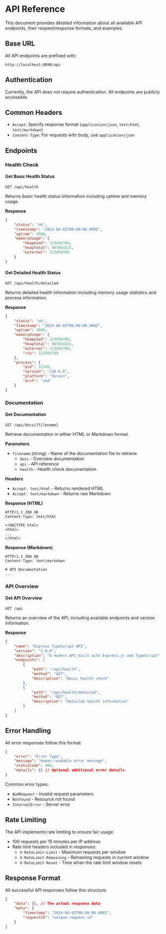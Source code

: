 # API Reference

This document provides detailed information about all available API endpoints, their request/response formats, and examples.

## Base URL

All API endpoints are prefixed with:
```
http://localhost:8090/api
```

## Authentication

Currently, the API does not require authentication. All endpoints are publicly accessible.

## Common Headers

- `Accept`: Specify response format (`application/json`, `text/html`, `text/markdown`)
- `Content-Type`: For requests with body, use `application/json`

## Endpoints

### Health Check

#### Get Basic Health Status
```http
GET /api/health
```

Returns basic health status information including uptime and memory usage.

**Response**
```json
{
    "status": "ok",
    "timestamp": "2024-04-02T08:00:00.000Z",
    "uptime": 3600,
    "memoryUsage": {
        "heapUsed": 123456789,
        "heapTotal": 987654321,
        "external": 123456789
    }
}
```

#### Get Detailed Health Status
```http
GET /api/health/detailed
```

Returns detailed health information including memory usage statistics and process information.

**Response**
```json
{
    "status": "ok",
    "timestamp": "2024-04-02T08:00:00.000Z",
    "uptime": 3600,
    "memoryUsage": {
        "heapUsed": 123456789,
        "heapTotal": 987654321,
        "external": 123456789,
        "rss": 123456789
    },
    "process": {
        "pid": 12345,
        "version": "v18.0.0",
        "platform": "darwin",
        "arch": "x64"
    }
}
```

### Documentation

#### Get Documentation
```http
GET /api/docs/{filename}
```

Retrieve documentation in either HTML or Markdown format.

**Parameters**
- `filename` (string) - Name of the documentation file to retrieve
  - `docs` - Overview documentation
  - `api` - API reference
  - `health` - Health check documentation

**Headers**
- `Accept: text/html` - Returns rendered HTML
- `Accept: text/markdown` - Returns raw Markdown

**Response (HTML)**
```http
HTTP/1.1 200 OK
Content-Type: text/html

<!DOCTYPE html>
<html>
...
</html>
```

**Response (Markdown)**
```http
HTTP/1.1 200 OK
Content-Type: text/markdown

# API Documentation
...
```

### API Overview

#### Get API Overview
```http
GET /api
```

Returns an overview of the API, including available endpoints and version information.

**Response**
```json
{
    "name": "Express TypeScript API",
    "version": "1.0.0",
    "description": "A modern API built with Express.js and TypeScript",
    "endpoints": [
        {
            "path": "/api/health",
            "method": "GET",
            "description": "Basic health check"
        },
        {
            "path": "/api/health/detailed",
            "method": "GET",
            "description": "Detailed health information"
        }
    ]
}
```

## Error Handling

All error responses follow this format:

```json
{
    "error": "Error Type",
    "message": "Human-readable error message",
    "statusCode": 400,
    "details": {} // Optional additional error details
}
```

Common error types:
- `BadRequest` - Invalid request parameters
- `NotFound` - Resource not found
- `InternalError` - Server error

## Rate Limiting

The API implements rate limiting to ensure fair usage:
- 100 requests per 15 minutes per IP address
- Rate limit headers included in responses:
  - `X-RateLimit-Limit` - Maximum requests per window
  - `X-RateLimit-Remaining` - Remaining requests in current window
  - `X-RateLimit-Reset` - Time when the rate limit window resets

## Response Format

All successful API responses follow this structure:

```json
{
    "data": {}, // The actual response data
    "meta": {
        "timestamp": "2024-04-02T08:00:00.000Z",
        "requestId": "unique-request-id"
    }
}
``` 